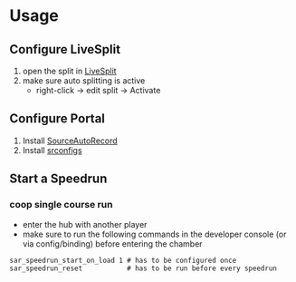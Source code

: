 Usage
=====

Configure LiveSplit
-------------------
1. open the split in [LiveSplit](https://livesplit.org/)
2. make sure auto splitting is active
   * right-click -> edit split -> Activate

Configure Portal
----------------
1. Install [SourceAutoRecord](https://github.com/p2sr/SourceAutoRecord)
2. Install [srconfigs](https://github.com/p2sr/srconfigs/)

Start a Speedrun
----------------

### coop single course run
 * enter the hub with another player
 * make sure to run the following commands in the developer console (or via config/binding) before entering the chamber

```
sar_speedrun_start_on_load 1 # has to be configured once
sar_speedrun_reset           # has to be run before every speedrun
```
  



